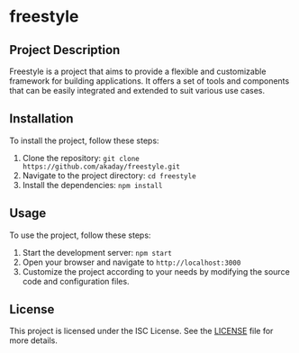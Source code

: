 # freestyle

## Project Description
Freestyle is a project that aims to provide a flexible and customizable framework for building applications. It offers a set of tools and components that can be easily integrated and extended to suit various use cases.

## Installation
To install the project, follow these steps:
1. Clone the repository: `git clone https://github.com/akaday/freestyle.git`
2. Navigate to the project directory: `cd freestyle`
3. Install the dependencies: `npm install`

## Usage
To use the project, follow these steps:
1. Start the development server: `npm start`
2. Open your browser and navigate to `http://localhost:3000`
3. Customize the project according to your needs by modifying the source code and configuration files.

## License
This project is licensed under the ISC License. See the [LICENSE](LICENSE) file for more details.
